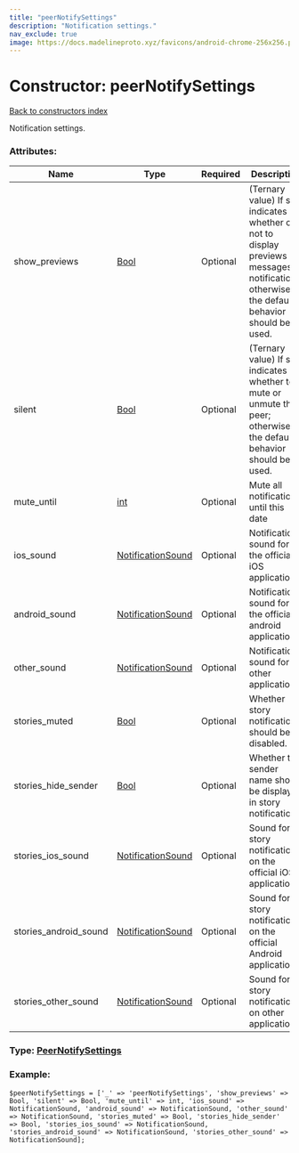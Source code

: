 ```yaml
---
title: "peerNotifySettings"
description: "Notification settings."
nav_exclude: true
image: https://docs.madelineproto.xyz/favicons/android-chrome-256x256.png
---
```

# Constructor: peerNotifySettings  
[Back to constructors index](/API_docs/constructors/index.html)



Notification settings.

### Attributes:

| Name     |    Type       | Required | Description |
|----------|---------------|----------|-------------|
|show\_previews|[Bool](/API_docs/types/Bool.html) | Optional|(Ternary value) If set, indicates whether or not to display previews of messages in notifications; otherwise the default behavior should be used.|
|silent|[Bool](/API_docs/types/Bool.html) | Optional|(Ternary value) If set, indicates whether to mute or unmute the peer; otherwise the default behavior should be used.|
|mute\_until|[int](/API_docs/types/int.html) | Optional|Mute all notifications until this date|
|ios\_sound|[NotificationSound](/API_docs/types/NotificationSound.html) | Optional|Notification sound for the official iOS application|
|android\_sound|[NotificationSound](/API_docs/types/NotificationSound.html) | Optional|Notification sound for the official android application|
|other\_sound|[NotificationSound](/API_docs/types/NotificationSound.html) | Optional|Notification sound for other applications|
|stories\_muted|[Bool](/API_docs/types/Bool.html) | Optional|Whether story notifications should be disabled.|
|stories\_hide\_sender|[Bool](/API_docs/types/Bool.html) | Optional|Whether the sender name should be displayed in story notifications.|
|stories\_ios\_sound|[NotificationSound](/API_docs/types/NotificationSound.html) | Optional|Sound for story notifications on the official iOS application|
|stories\_android\_sound|[NotificationSound](/API_docs/types/NotificationSound.html) | Optional|Sound for story notifications on the official Android application|
|stories\_other\_sound|[NotificationSound](/API_docs/types/NotificationSound.html) | Optional|Sound for story notifications on other applications|



### Type: [PeerNotifySettings](/API_docs/types/PeerNotifySettings.html)


### Example:

```
$peerNotifySettings = ['_' => 'peerNotifySettings', 'show_previews' => Bool, 'silent' => Bool, 'mute_until' => int, 'ios_sound' => NotificationSound, 'android_sound' => NotificationSound, 'other_sound' => NotificationSound, 'stories_muted' => Bool, 'stories_hide_sender' => Bool, 'stories_ios_sound' => NotificationSound, 'stories_android_sound' => NotificationSound, 'stories_other_sound' => NotificationSound];
```  
